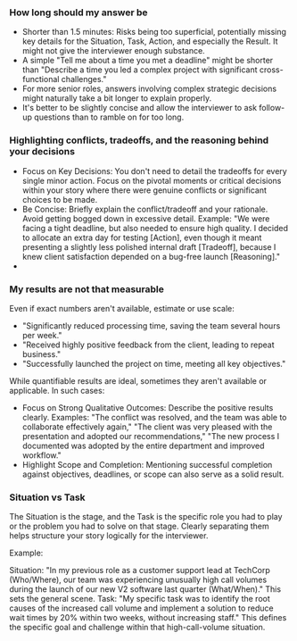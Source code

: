 
### How long should my answer be

* Shorter than 1.5 minutes: Risks being too superficial, potentially missing key details for the Situation, Task, Action, and especially the Result. It might not give the interviewer enough substance.  
* A simple "Tell me about a time you met a deadline" might be shorter than "Describe a time you led a complex project with significant cross-functional challenges."
* For more senior roles, answers involving complex strategic decisions might naturally take a bit longer to explain properly.
* It's better to be slightly concise and allow the interviewer to ask follow-up questions than to ramble on for too long.


### Highlighting conflicts, tradeoffs, and the reasoning behind your decisions 

* Focus on Key Decisions: You don't need to detail the tradeoffs for every single minor action. Focus on the pivotal moments or critical decisions within your story where there were genuine conflicts or significant choices to be made.
* Be Concise: Briefly explain the conflict/tradeoff and your rationale. Avoid getting bogged down in excessive detail. Example: "We were facing a tight deadline, but also needed to ensure high quality. I decided to allocate an extra day for testing [Action], even though it meant presenting a slightly less polished internal draft [Tradeoff], because I knew client satisfaction depended on a bug-free launch [Reasoning]."
* 


### My results are not that measurable

Even if exact numbers aren't available, estimate or use scale:
  * "Significantly reduced processing time, saving the team several hours per week."
  * "Received highly positive feedback from the client, leading to repeat business."
  * "Successfully launched the project on time, meeting all key objectives."

While quantifiable results are ideal, sometimes they aren't available or applicable. In such cases:
  * Focus on Strong Qualitative Outcomes: Describe the positive results clearly. Examples: "The conflict was resolved, and the team was able to collaborate effectively again," "The client was very pleased with the presentation and adopted our recommendations," "The new process I documented was adopted by the entire department and improved workflow."
  * Highlight Scope and Completion: Mentioning successful completion against objectives, deadlines, or scope can also serve as a solid result.


### Situation vs Task

The Situation is the stage, and the Task is the specific role you had to play or the problem you had to solve on that stage. Clearly separating them helps structure your story logically for the interviewer.

Example:

Situation: "In my previous role as a customer support lead at TechCorp (Who/Where), our team was experiencing unusually high call volumes during the launch of our new V2 software last quarter (What/When)."
This sets the general scene.
Task: "My specific task was to identify the root causes of the increased call volume and implement a solution to reduce wait times by 20% within two weeks, without increasing staff."
This defines the specific goal and challenge within that high-call-volume situation.
